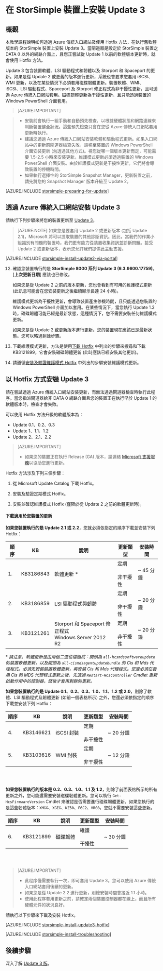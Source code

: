<properties
   pageTitle="在 StorSimple 裝置上安裝 Update 3 | Microsoft Azure"
   description="說明如何在您的 StorSimple 8000 系列裝置上安裝「StorSimple 8000 系列 Update 3」。"
   services="storsimple"
   documentationCenter="NA"
   authors="alkohli"
   manager="carmonm"
   editor="" />
<tags
   ms.service="storsimple"
   ms.devlang="NA"
   ms.topic="article"
   ms.tgt_pltfrm="NA"
   ms.workload="TBD"
   ms.date="09/21/2016"
   ms.author="alkohli" />

# 在 StorSimple 裝置上安裝 Update 3

## 概觀

本教學課程說明如何透過 Azure 傳統入口網站及使用 Hotfix 方法，在執行舊軟體版本的 StorSimple 裝置上安裝 Update 3。當閘道器是設定於 StorSimple 裝置之 DATA 0 以外的網路介面上，且您正嘗試從 Update 1 以前的軟體版本更新時，就會使用 Hotfix 方法。

Update 3 包含裝置軟體、LSI 驅動程式和韌體以及 Storport 和 Spaceport 的更新。如果是從 Update 2 或更舊的版本進行更新，系統也會要求您套用 iSCSI、WMI 更新，以及在某些情況下必須套用磁碟韌體更新。裝置軟體、WMI、iSCSI、LSI 驅動程式、Spaceport 及 Storport 修正程式為非干擾性更新，且可透過 Azure 傳統入口網站套用。磁碟韌體更新為干擾性更新，且只能透過裝置的 Windows PowerShell 介面套用。

> [AZURE.IMPORTANT]

> - 安裝前會執行一組手動和自動預先檢查，以根據硬體狀態和網路連線來判斷裝置健全狀況。這些預先檢查只會在您從 Azure 傳統入口網站套用更新時執行。
> - 建議您透過 Azure 傳統入口網站安裝軟體和驅動程式更新。如果入口網站中的更新前閘道器檢查失敗，請移至裝置的 Windows PowerShell 介面安裝更新 (勿透過其他方式)。視您從哪一個版本更新而定，可能需要 1.5-2.5 小時來安裝更新。維護模式更新必須透過裝置的 Windows PowerShell 介面安裝。由於維護模式更新是干擾性更新，它們將會導致裝置的停機時間。
> - 如果執行選擇性的 StorSimple Snapshot Manager，更新裝置之前，請先將您的 Snapshot Manager 版本升級至 Update 2。

[AZURE.INCLUDE [storsimple-preparing-for-update](../../includes/storsimple-preparing-for-updates.md)]

## 透過 Azure 傳統入口網站安裝 Update 3

請執行下列步驟來將您的裝置更新至 [Update 3](storsimple-update3-release-notes.md)。


> [AZURE.NOTE]
如果您是要套用 Update 2 或更新版本 (包括 Update 2.1)，Microsoft 將可以提取裝置的其他診斷資訊。因此，當我們的作業小組識別有問題的裝置時，我們更有能力從裝置收集資訊並診斷問題。接受 Update 2 或更新版本，表示您允許我們提供此主動支援。

[AZURE.INCLUDE [storsimple-install-update2-via-portal](../../includes/storsimple-install-update2-via-portal.md)]

12. 確認您裝置執行的是 **StorSimple 8000 系列 Update 3 (6.3.9600.17759)**。[**上次更新日期**] 應該也已修改。

	如果您是從 Update 2 之前的版本更新，您也會看到有可用的維護模式更新 (此訊息可能會在您安裝更新之後繼續顯示長達 24 小時)。

    維護模式更新為干擾性更新，會導致裝置產生停機時間，且只能透過您裝置的 Windows PowerShell 介面加以套用。在某些情況下，當您執行 Update 1.2 時，磁碟韌體可能已經是最新狀態，這種情況下，您不需要安裝任何維護模式更新。

	如果您是從 Update 2 或更新版本進行更新，您的裝置現在應該已是最新狀態。您可以略過剩餘步驟。

13. 下載維護模式更新，方法是使用[下載 Hotfix](#to-download-hotfixes) 中列出的步驟來搜尋和下載 KB3121899，它會安裝磁碟韌體更新 (此時應該已經安裝其他更新)。

13. 請遵循[安裝及驗證維護模式 Hotfix](#to-install-and-verify-maintenance-mode-hotfixes) 中列出的步驟安裝維護模式更新。

  

## 以 Hotfix 方式安裝 Update 3

請在嘗試透過 Azure 傳統入口網站安裝更新，而無法通過閘道器檢查時執行此程序。當您指派閘道器給非 DATA 0 網路介面且您的裝置正在執行早於 Update 1 的軟體版本時，檢查才會失敗。

可以使用 Hotfix 方法升級的軟體版本為：

- Update 0.1、0.2、0.3
- Update 1、1.1、1.2
- Update 2、2.1、2.2

> [AZURE.IMPORTANT]
>
> - 如果您的裝置正在執行 Release (GA) 版本，請連絡 [Microsoft 支援服務](storsimple-contact-microsoft-support.md)以協助您進行更新。

Hotfix 方法涉及下列三個步驟：

1.  從 Microsoft Update Catalog 下載 Hotfix。

2.  安裝及驗證定期模式 Hotfix。

3.  安裝並確認維護模式 Hotfix (僅限於從 Update 2 之前的軟體更新時)。


#### 下載適用於您裝置的更新

**如果您裝置執行的是 Update 2.1 或 2.2**，您就必須依指定的順序下載並安裝下列 Hotfix：

| 順序 | KB | 說明 | 更新類型 | 安裝時間 |
|--------|-----------|-------------------------|------------- |-------------|
| 1\. | KB3186843 | 軟體更新 &#42; | 定期 <br></br>非干擾性 | ~ 45 分鐘 |
| 2\. | KB3186859 | LSI 驅動程式與韌體 | 定期 <br></br>非干擾性 | ~ 20 分鐘 |
| 3\. | KB3121261 | Storport 和 Spaceport 修正程式 </br> Windows Server 2012 R2 | 定期 <br></br>非干擾性 | ~ 20 分鐘 |

&#42; *請注意，軟體更新是由兩個二進位檔組成︰開頭為 `all-hcsmdssoftwareupdate` 的裝置軟體更新，以及開頭為 `all-cismdsagentupdatebundle` 的 Cis 和 Mds 代理程式。必須先安裝裝置軟體更新，再安裝 Cis 和 Mds 代理程式。您還必須在套用 Cis 和 MDS 代理程式更新之後，先透過 `Restart-HcsController` Cmdlet 重新啟動作用中的控制器，然後才套用剩餘的更新。*


**如果您裝置執行的是 Update 0.1、0.2、0.3、1.0、1.1、1.2 或 2.0**，則除了軟體、LSI 驅動程式及韌體更新 (如前一個表格所示) 之外，您還必須依指定的順序下載並安裝下列 Hotfix：

| 順序 | KB | 說明 | 更新類型 | 安裝時間 |
|--------|-----------|-------------------------|------------- |-------------|
| 4\. | KB3146621 | iSCSI 封裝 | 定期 <br></br>非干擾性 | ~ 20 分鐘 |
| 5\. | KB3103616 | WMI 封裝 | 定期 <br></br>非干擾性 | ~ 12 分鐘 |


<br></br>

**如果您裝置執行的版本是 0.2、0.3、1.0、1.1 及 1.2**，則除了前面表格所示的所有更新之外，您可能還需要安裝磁碟韌體更新。您可以執行 `Get-HcsFirmwareVersion` Cmdlet 來確認是否需要進行磁碟韌體更新。如果您執行的是這些韌體版本：`XMGG`、`XGEG`、`KZ50`、`F6C2`、`VR08`，您就不需要安裝這些更新。


| 順序 | KB | 說明 | 更新類型 | 安裝時間 |
|--------|-----------|-------------------------|------------- |-------------|
| 6\. | KB3121899 | 磁碟韌體 | 維護 <br></br>干擾性 | ~ 30 分鐘 |
 
<br></br>

> [AZURE.IMPORTANT]
>
> - 此程序僅需要執行一次，即可套用 Update 3。您可以使用 Azure 傳統入口網站套用後續的更新。
> - 如果您是從 Update 2.2 進行更新，則總安裝時間會接近 1.1 小時。
> - 使用此程序套用更新之前，請確定兩個裝置控制器都在線上，而且所有硬體元件的狀況良好。

請執行以下步驟來下載及安裝 Hotfix。

[AZURE.INCLUDE [storsimple-install-update3-hotfix](../../includes/storsimple-install-update3-hotfix.md)]

[AZURE.INCLUDE [storsimple-install-troubleshooting](../../includes/storsimple-install-troubleshooting.md)]

## 後續步驟

深入了解 [Update 3 版](storsimple-update3-release-notes.md)。

<!---HONumber=AcomDC_0921_2016-->